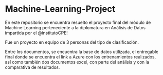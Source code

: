 # Machine-Learning-Project

En este repositorio se encuentra resuelto el proyecto final del módulo de Machine Learning perteneciente a la diplomatura en Análisis de Datos impartida por el @institutoCPE!

Fue un proyecto en equipo de 3 personas del tipo de clasificación.

Entre los documentos, se encuentra la base de datos utilizada, el entregable final donde se encuentra el link a Azure con los entrenamientos realizados, así como también dos documentos excel, con parte del análisis y con la comparativa de resultados.
